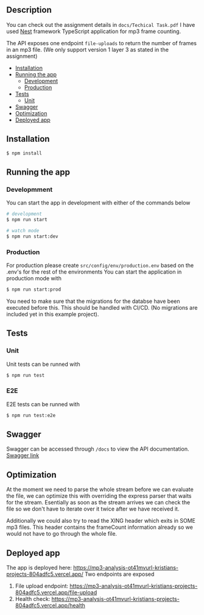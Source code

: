 ## Description

You can check out the assignment details in `docs/Techical Task.pdf`
I have used [Nest](https://github.com/nestjs/nest) framework TypeScript application for mp3 frame counting.

The API exposes one endpoint `file-uploads` to return the number of frames in an mp3 file. (We only support version 1 layer 3 as stated in the assignment)

- [Installation](#installation)
- [Running the app](#running-the-app)
  - [Development](#development)
  - [Production](#production)
- [Tests](#tests)
  - [Unit](#unit)
- [Swagger](#swagger)
- [Optimization](#optimization)
- [Deployed app](#deployed-app)

## Installation

```bash
$ npm install
```

## Running the app

### Developmment

You can start the app in development with either of the commands below

```bash
# development
$ npm run start

# watch mode
$ npm run start:dev
```

### Production

For production please create `src/config/env/production.env` based on the .env's for the rest of the environments
You can start the application in production mode with

```bash
$ npm run start:prod
```

You need to make sure that the migrations for the databse have been executed before this. This should be handled with CI/CD. (No migrations are included yet in this example project).

## Tests

### Unit

Unit tests can be runned with

```bash
$ npm run test
```

### E2E

E2E tests can be runned with

```bash
$ npm run test:e2e
```

## Swagger

Swagger can be accessed through `/docs` to view the API documentation.
[Swagger link](https://mp3-analysis-ot41mvurl-kristians-projects-804adfc5.vercel.app/docs)

## Optimization

At the moment we need to parse the whole stream before we can evaluate the file, we can optimize this with overriding the express parser that waits for the stream. Esentially as soon as the stream arrives we can check the file so we don't have to iterate over it twice after we have received it.

Additionally we could also try to read the XING header which exits in SOME mp3 files. This header contains the frameCount information already so we would not have to go through the whole file.

## Deployed app

The app is deployed here: https://mp3-analysis-ot41mvurl-kristians-projects-804adfc5.vercel.app/
Two endpoints are exposed

1. File upload endpoint: https://mp3-analysis-ot41mvurl-kristians-projects-804adfc5.vercel.app/file-upload
2. Health check: https://mp3-analysis-ot41mvurl-kristians-projects-804adfc5.vercel.app/health
